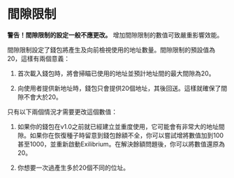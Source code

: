 # 間隙限制

**警告！間隙限制的設定一般不應更改。** 增加間隙限制的數值可致嚴重影響效能。

間隙限制設定了錢包將產生及向前檢視使用的地址數量。間隙限制的預設值為20，這樣有兩個意義：

  1. 首次載入錢包時，將會掃瞄已使用的地址並預計地址間的最大間隙為20。

  2. 向使用者提供新地址時，錢包只會提供20個地址，其後回送。這樣就確保了間隙不會大於20。

只有以下兩個情況才需要更改這個數值：

  1. 如果你的錢包在v1.0之前就已經建立並重度使用，它可能會有非常大的地址間隙。如果你在恢復種子時留意到錢包餘額不全，你可以嘗試增將數值加到100甚至1000，並重新啟動Exilibrium。在解決餘額問題後，你可以將數值還原為20。

  2. 你想要一次過產生多於20個不同的位址。
